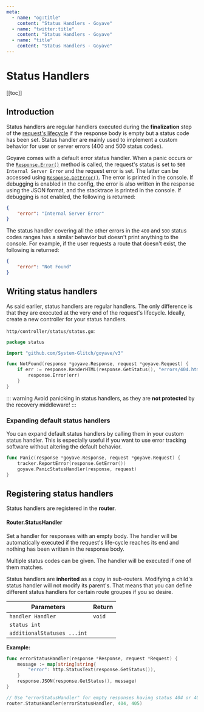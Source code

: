 ```yaml
---
meta:
  - name: "og:title"
    content: "Status Handlers - Goyave"
  - name: "twitter:title"
    content: "Status Handlers - Goyave"
  - name: "title"
    content: "Status Handlers - Goyave"
---
```


# Status Handlers <Badge text="Since v2.4.0"/>

[[toc]]

## Introduction

Status handlers are regular handlers executed during the **finalization** step of the [request's lifecycle](../architecture-concepts.html#requests) if the response body is empty but a status code has been set. Status handler are mainly used to implement a custom behavior for user or server errors (400 and 500 status codes).

Goyave comes with a default error status handler. When a panic occurs or the [`Response.Error()`](../basics/responses.html#response-error) method is called, the request's status is set to `500 Internal Server Error` and the request error is set. The latter can be accessed using [`Response.GetError()`](../basics/responses.html#response-geterror). The error is printed in the console. If debugging is enabled in the config, the error is also written in the response using the JSON format, and the stacktrace is printed in the console. If debugging is not enabled, the following is returned:

``` json
{
    "error": "Internal Server Error"
}
```

The status handler covering all the other errors in the `400` and `500` status codes ranges has a similar behavior but doesn't print anything to the console. For example, if the user requests a route that doesn't exist, the following is returned:

``` json
{
    "error": "Not Found"
}
```

## Writing status handlers

As said earlier, status handlers are regular handlers. The only difference is that they are executed at the very end of the request's lifecycle. Ideally, create a new controller for your status handlers.

`http/controller/status/status.go`:
``` go
package status

import "github.com/System-Glitch/goyave/v3"

func NotFound(response *goyave.Response, request *goyave.Request) {
    if err := response.RenderHTML(response.GetStatus(), "errors/404.html", nil); err != nil {
        response.Error(err)
    }
}
```

::: warning
Avoid panicking in status handlers, as they are **not protected** by the recovery middleware!
:::

### Expanding default status handlers

You can expand default status handlers by calling them in your custom status handler. This is especially useful if you want to use error tracking software without altering the default behavior.

```go
func Panic(response *goyave.Response, request *goyave.Request) {
    tracker.ReportError(response.GetError())
    goyave.PanicStatusHandler(response, request)
}
```

## Registering status handlers

Status handlers are registered in the **router**.

#### Router.StatusHandler

Set a handler for responses with an empty body. The handler will be automatically executed if the request's life-cycle reaches its end and nothing has been written in the response body.

Multiple status codes can be given. The handler will be executed if one of them matches.

Status handlers are **inherited** as a copy in sub-routers. Modifying a child's status handler will not modify its parent's. That means that you can define different status handlers for certain route groupes if you so desire.

| Parameters                  | Return |
|-----------------------------|--------|
| `handler Handler`           | `void` |
| `status int`                |        |
| `additionalStatuses ...int` |        |

**Example:**
``` go
func errorStatusHandler(response *Response, request *Request) {
	message := map[string]string{
		"error": http.StatusText(response.GetStatus()),
	}
	response.JSON(response.GetStatus(), message)
}

// Use "errorStatusHandler" for empty responses having status 404 or 405.
router.StatusHandler(errorStatusHandler, 404, 405)
```
